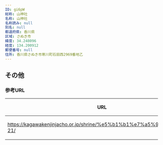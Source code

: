 ```yaml
---
ID: gi6pW
総称: 山神社
名称: 山神社
名称読み: null
別名: null
都道府県: 香川県
区域: さぬき市
緯度: 34.248096
経度: 134.200912
郵便番号: null
住所: 香川県さぬき市寒川町石田西2969番地乙
---
```


## その他

### 参考URL

| URL                                                                    | 説明   |
| ---------------------------------------------------------------------- | ------ |
| https://kagawakenjinjacho.or.jp/shrine/%e5%b1%b1%e7%a5%9e%e7%a4%be-21/ | 神社庁 |
